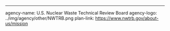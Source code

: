 ---
agency-name: U.S. Nuclear Waste Technical Review Board
agency-logo: ../img/agency/other/NWTRB.png
plan-link: https://www.nwtrb.gov/about-us/mission
